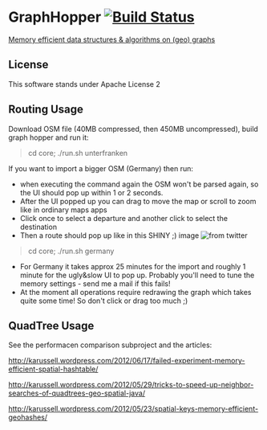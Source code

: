 # GraphHopper [![Build Status](https://secure.travis-ci.org/karussell/GraphHopper.png?branch=master)](http://travis-ci.org/karussell/GraphHopper)

[Memory efficient data structures & algorithms on (geo) graphs](http://karussell.github.com/GraphHopper/)

License
----------------

This software stands under Apache License 2

Routing Usage
---------------

Download OSM file (40MB compressed, then 450MB uncompressed), build graph hopper and run it:

> cd core; ./run.sh unterfranken

If you want to import a bigger OSM (Germany) then run:

 * when executing the command again the OSM won't be parsed again, so the UI should pop up within 1 or 2 seconds.
 * After the UI popped up you can drag to move the map or scroll to zoom like in ordinary maps apps
 * Click once to select a departure and another click to select the destination
 * Then a route should pop up like in this SHINY ;) image ![from twitter](http://karussell.files.wordpress.com/2012/06/graphhopper.png)

> cd core; ./run.sh germany

 * For Germany it takes approx 25 minutes for the import and roughly 1 minute for the ugly&slow UI to pop up. Probably you'll need to tune the memory settings - send me a mail if this fails!
 * At the moment all operations require redrawing the graph which takes quite some time! So don't click or drag too much ;)

QuadTree Usage
---------------

See the performacen comparison subproject and the articles:

http://karussell.wordpress.com/2012/06/17/failed-experiment-memory-efficient-spatial-hashtable/

http://karussell.wordpress.com/2012/05/29/tricks-to-speed-up-neighbor-searches-of-quadtrees-geo-spatial-java/

http://karussell.wordpress.com/2012/05/23/spatial-keys-memory-efficient-geohashes/